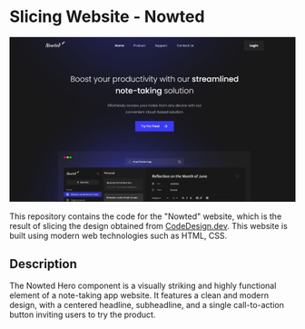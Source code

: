 # Slicing Website - Nowted
![Tangkapan Layar Website Enlighten](assets/nowted.PNG)

This repository contains the code for the "Nowted" website, which is the result of slicing the design obtained from [CodeDesign.dev](https://codedesign.dev/). This website is built using modern web technologies such as HTML, CSS.

## Description

The Nowted Hero component is a visually striking and highly functional element of a note-taking app website. It features a clean and modern design, with a centered headline, subheadline, and a single call-to-action button inviting users to try the product. 
